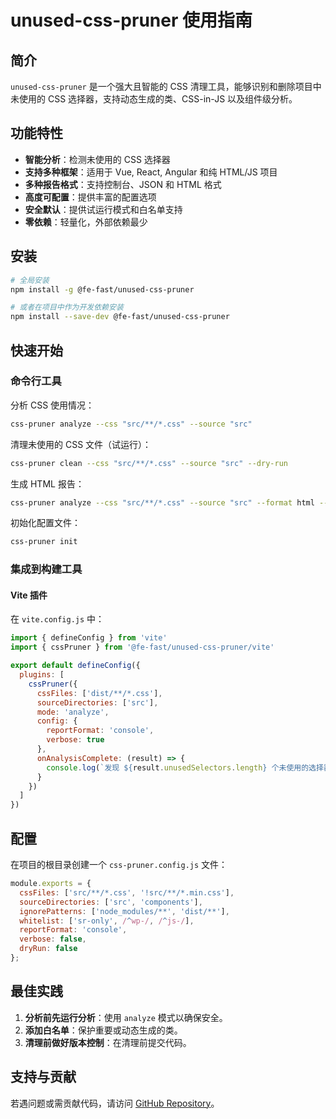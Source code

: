 # unused-css-pruner 使用指南

## 简介

`unused-css-pruner` 是一个强大且智能的 CSS 清理工具，能够识别和删除项目中未使用的 CSS 选择器，支持动态生成的类、CSS-in-JS 以及组件级分析。

## 功能特性

- **智能分析**：检测未使用的 CSS 选择器
- **支持多种框架**：适用于 Vue, React, Angular 和纯 HTML/JS 项目
- **多种报告格式**：支持控制台、JSON 和 HTML 格式
- **高度可配置**：提供丰富的配置选项
- **安全默认**：提供试运行模式和白名单支持
- **零依赖**：轻量化，外部依赖最少

## 安装

```bash
# 全局安装
npm install -g @fe-fast/unused-css-pruner

# 或者在项目中作为开发依赖安装
npm install --save-dev @fe-fast/unused-css-pruner
```

## 快速开始

### 命令行工具

分析 CSS 使用情况：

```bash
css-pruner analyze --css "src/**/*.css" --source "src"
```

清理未使用的 CSS 文件（试运行）：

```bash
css-pruner clean --css "src/**/*.css" --source "src" --dry-run
```

生成 HTML 报告：

```bash
css-pruner analyze --css "src/**/*.css" --source "src" --format html --output report.html
```

初始化配置文件：

```bash
css-pruner init
```

### 集成到构建工具

#### Vite 插件

在 `vite.config.js` 中：

```javascript
import { defineConfig } from 'vite'
import { cssPruner } from '@fe-fast/unused-css-pruner/vite'

export default defineConfig({
  plugins: [
    cssPruner({
      cssFiles: ['dist/**/*.css'],
      sourceDirectories: ['src'],
      mode: 'analyze',
      config: {
        reportFormat: 'console',
        verbose: true
      },
      onAnalysisComplete: (result) => {
        console.log(`发现 ${result.unusedSelectors.length} 个未使用的选择器`);
      }
    })
  ]
})
```

## 配置

在项目的根目录创建一个 `css-pruner.config.js` 文件：

```javascript
module.exports = {
  cssFiles: ['src/**/*.css', '!src/**/*.min.css'],
  sourceDirectories: ['src', 'components'],
  ignorePatterns: ['node_modules/**', 'dist/**'],
  whitelist: ['sr-only', /^wp-/, /^js-/],
  reportFormat: 'console',
  verbose: false,
  dryRun: false
};
```

## 最佳实践

1. **分析前先运行分析**：使用 `analyze` 模式以确保安全。
2. **添加白名单**：保护重要或动态生成的类。
3. **清理前做好版本控制**：在清理前提交代码。

## 支持与贡献

若遇问题或需贡献代码，请访问 [GitHub Repository](https://github.com/william-xue/css-pruner)。
